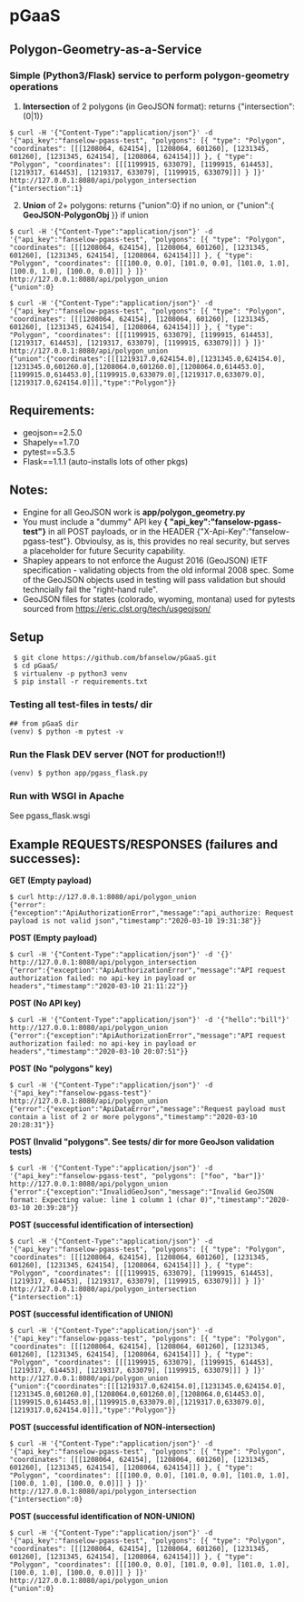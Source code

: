 # pGaaS

## Polygon-Geometry-as-a-Service

### Simple (Python3/Flask) service to perform polygon-geometry operations
 1) **Intersection** of 2 polygons (in GeoJSON format): returns {"intersection":(0|1)}
```
$ curl -H '{"Content-Type":"application/json"}' -d '{"api_key":"fanselow-pgass-test", "polygons": [{ "type": "Polygon", "coordinates": [[[1208064, 624154], [1208064, 601260], [1231345, 601260], [1231345, 624154], [1208064, 624154]]] }, { "type": "Polygon", "coordinates": [[[1199915, 633079], [1199915, 614453], [1219317, 614453], [1219317, 633079], [1199915, 633079]]] } ]}' http://127.0.0.1:8080/api/polygon_intersection
{"intersection":1}
```
  
 2) **Union** of 2+ polygons: returns {"union":0} if no union, or {"union":{ __GeoJSON-PolygonObj__ }} if union
```
$ curl -H '{"Content-Type":"application/json"}' -d '{"api_key":"fanselow-pgass-test", "polygons": [{ "type": "Polygon", "coordinates": [[[1208064, 624154], [1208064, 601260], [1231345, 601260], [1231345, 624154], [1208064, 624154]]] }, { "type": "Polygon", "coordinates": [[[100.0, 0.0], [101.0, 0.0], [101.0, 1.0], [100.0, 1.0], [100.0, 0.0]]] } ]}' http://127.0.0.1:8080/api/polygon_union
{"union":0}

$ curl -H '{"Content-Type":"application/json"}' -d '{"api_key":"fanselow-pgass-test", "polygons": [{ "type": "Polygon", "coordinates": [[[1208064, 624154], [1208064, 601260], [1231345, 601260], [1231345, 624154], [1208064, 624154]]] }, { "type": "Polygon", "coordinates": [[[1199915, 633079], [1199915, 614453], [1219317, 614453], [1219317, 633079], [1199915, 633079]]] } ]}' http://127.0.0.1:8080/api/polygon_union
{"union":{"coordinates":[[[1219317.0,624154.0],[1231345.0,624154.0],[1231345.0,601260.0],[1208064.0,601260.0],[1208064.0,614453.0],[1199915.0,614453.0],[1199915.0,633079.0],[1219317.0,633079.0],[1219317.0,624154.0]]],"type":"Polygon"}}
```

## Requirements:
 * geojson==2.5.0
 * Shapely==1.7.0
 * pytest==5.3.5
 * Flask==1.1.1 (auto-installs lots of other pkgs)

## Notes:
* Engine for all GeoJSON work is **app/polygon_geometry.py** 
* You must include a "dummy" API key **{ "api_key":"fanselow-pgass-test"}** in all POST payloads, or in the HEADER {"X-Api-Key":"fanselow-pgass-test"}.  Obvioulsy, as is, this provides no real security, but serves a placeholder for future Security capability. 
* Shapley appears to not enforce the August 2016 (GeoJSON) IETF specification - validating objects from the old informal 2008 spec.  Some of the GeoJSON objects used in testing will pass validation but should techncially fail the "right-hand rule". 
* GeoJSON files for states (colorado, wyoming, montana) used for pytests sourced from https://eric.clst.org/tech/usgeojson/

## Setup
```
 $ git clone https://github.com/bfanselow/pGaaS.git
 $ cd pGaaS/
 $ virtualenv -p python3 venv
 $ pip install -r requirements.txt
```

### Testing all test-files in tests/ dir
```
## from pGaaS dir
(venv) $ python -m pytest -v
```
### Run the Flask DEV server (NOT for production!!)
```
(venv) $ python app/pgass_flask.py
```

### Run with WSGI in Apache 
See pgass_flask.wsgi 

## Example REQUESTS/RESPONSES (failures and successes):
**GET (Empty payload)** 
```
$ curl http://127.0.0.1:8080/api/polygon_union
{"error":{"exception":"ApiAuthorizationError","message":"api_authorize: Request payload is not valid json","timestamp":"2020-03-10 19:31:38"}}
```

**POST (Empty payload)** 
```
$ curl -H '{"Content-Type":"application/json"}' -d '{}' http://127.0.0.1:8080/api/polygon_intersection
{"error":{"exception":"ApiAuthorizationError","message":"API request authorization failed: no api-key in payload or headers","timestamp":"2020-03-10 21:11:22"}}
```

**POST (No API key)** 
```
$ curl -H '{"Content-Type":"application/json"}' -d '{"hello":"bill"}' http://127.0.0.1:8080/api/polygon_union
{"error":{"exception":"ApiAuthorizationError","message":"API request authorization failed: no api-key in payload or headers","timestamp":"2020-03-10 20:07:51"}}
```

**POST (No "polygons" key)** 
```
$ curl -H '{"Content-Type":"application/json"}' -d '{"api_key":"fanselow-pgass-test"}' http://127.0.0.1:8080/api/polygon_union
{"error":{"exception":"ApiDataError","message":"Request payload must contain a list of 2 or more polygons","timestamp":"2020-03-10 20:28:31"}}
```

**POST (Invalid "polygons". See tests/ dir for more GeoJson validation tests)** 
```
$ curl -H '{"Content-Type":"application/json"}' -d '{"api_key":"fanselow-pgass-test", "polygons": ["foo", "bar"]}' http://127.0.0.1:8080/api/polygon_union
{"error":{"exception":"InvalidGeoJson","message":"Invalid GeoJSON format: Expecting value: line 1 column 1 (char 0)","timestamp":"2020-03-10 20:39:28"}}
```

**POST (successful identification of intersection)** 
```
$ curl -H '{"Content-Type":"application/json"}' -d '{"api_key":"fanselow-pgass-test", "polygons": [{ "type": "Polygon", "coordinates": [[[1208064, 624154], [1208064, 601260], [1231345, 601260], [1231345, 624154], [1208064, 624154]]] }, { "type": "Polygon", "coordinates": [[[1199915, 633079], [1199915, 614453], [1219317, 614453], [1219317, 633079], [1199915, 633079]]] } ]}' http://127.0.0.1:8080/api/polygon_intersection
{"intersection":1}
```

**POST (successful identification of UNION)** 
```
$ curl -H '{"Content-Type":"application/json"}' -d '{"api_key":"fanselow-pgass-test", "polygons": [{ "type": "Polygon", "coordinates": [[[1208064, 624154], [1208064, 601260], [1231345, 601260], [1231345, 624154], [1208064, 624154]]] }, { "type": "Polygon", "coordinates": [[[1199915, 633079], [1199915, 614453], [1219317, 614453], [1219317, 633079], [1199915, 633079]]] } ]}' http://127.0.0.1:8080/api/polygon_union
{"union":{"coordinates":[[[1219317.0,624154.0],[1231345.0,624154.0],[1231345.0,601260.0],[1208064.0,601260.0],[1208064.0,614453.0],[1199915.0,614453.0],[1199915.0,633079.0],[1219317.0,633079.0],[1219317.0,624154.0]]],"type":"Polygon"}}
```

**POST (successful identification of NON-intersection)** 
```
$ curl -H '{"Content-Type":"application/json"}' -d '{"api_key":"fanselow-pgass-test", "polygons": [{ "type": "Polygon", "coordinates": [[[1208064, 624154], [1208064, 601260], [1231345, 601260], [1231345, 624154], [1208064, 624154]]] }, { "type": "Polygon", "coordinates": [[[100.0, 0.0], [101.0, 0.0], [101.0, 1.0], [100.0, 1.0], [100.0, 0.0]]] } ]}' http://127.0.0.1:8080/api/polygon_intersection
{"intersection":0}
```

**POST (successful identification of NON-UNION)** 
```
$ curl -H '{"Content-Type":"application/json"}' -d '{"api_key":"fanselow-pgass-test", "polygons": [{ "type": "Polygon", "coordinates": [[[1208064, 624154], [1208064, 601260], [1231345, 601260], [1231345, 624154], [1208064, 624154]]] }, { "type": "Polygon", "coordinates": [[[100.0, 0.0], [101.0, 0.0], [101.0, 1.0], [100.0, 1.0], [100.0, 0.0]]] } ]}' http://127.0.0.1:8080/api/polygon_union
{"union":0}
```
